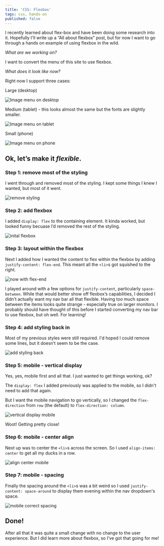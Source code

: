 ```yaml
---
title: 'CSS: Flexbox'
tags: css, hands-on
published: false
---
```


I recently learned about flex-box and have been doing some research into it. Hopefully I'll write up a “All about flexbox” post, but for now I want to go through a hands on example of using flexbox in the wild.

*What are we working on?*

I want to convert the menu of this site to use flexbox.

*What does it look like now?*

Right now I support three cases:

Large (desktop)

![Image menu on desktop](/images/blog/css-flexbox/current-menu-large.png)

Medium (tablet) - this looks almost the same but the fonts are slightly smaller.

![Image menu on tablet](/images/blog/css-flexbox/current-menu-medium.png)

Small (phone)

![Image menu on phone](/images/blog/css-flexbox/current-menu-small.png)

## Ok, let’s make it *flexible*.

### Step 1: remove most of the styling

I went through and removed most of the styling. I kept some things I knew I wanted, but most of it went.

![remove styling](/images/blog/css-flexbox/remove-styling.png)

### Step 2: add flexbox

I added `display: flex` to the containing element. It kinda worked, but looked funny becuase I’d removed the rest of the styling.

![inital flexbox](/images/blog/css-flexbox/inital-flexbox.png)

### Step 3: layout within the flexbox

Next I added how I wanted the content to flex within the flexbox by adding `justify-content: flex-end`. This meant all the `<li>`s got squished to the right.

![now with flex-end](/images/blog/css-flexbox/flex-end.png)

I played around with a few options for `justify-content`, particularly `space-between`. While that would better show off flexbox’s capabilities, I decided I didn’t actually want my nav bar all that flexible. Having too much space between the items looks quite strange - especially true on larger monitors. I probably should have thought of this before I started converting my nav bar to use flexbox, but oh well. For learning!

### Step 4: add styling back in

Most of my previous styles were still required. I'd hoped I could remove some lines, but it doesn’t seem to be the case.

![add styling back](/images/blog/css-flexbox/add-styling-back.png)

### Step 5: mobile - vertical display

Yes, yes, mobile first and all that. I just wanted to get things working, ok?

The `display: flex` I added previously was applied to the mobile, so I didn't need to add that again.

But I want the mobile navigation to go vertically, so I changed the `flex-direction` from `row` (the default) to `flex-direction: column`.

![vertical display mobile](/images/blog/css-flexbox/vertical-display-mobile.png)

Woot! Getting pretty close!

### Step 6: mobile - center align

Next up was to center the `<li>`s across the screen. So I used `align-items: center` to get all my ducks in a row.

![align center mobile](/images/blog/css-flexbox/align-center-mobile.png)

### Step 7: mobile - spacing

Finally the spacing around the `<li>`s was a bit weird so I used `justify-content: space-around` to display them evening within the nav dropdown's space.

![mobile correct spacing](/images/blog/css-flexbox/mobile-correct-spacing.png)

## Done!

After all that it was quite a small change with no change to the user experience. But I did learn more about flexbox, so I’ve got that going for me!





